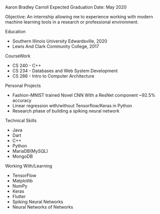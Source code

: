 
Aaron Bradley Carroll
Expected Graduation Date: May 2020

Objective: An internship allowing me to experience working with modern machine learning tools in a research or professional environment.

Education
-  Southern Illinois University Edwardsville, 2020
-  Lewis And Clark Community College, 2017

CourseWork
-  CS 240 - C++
-  CS 234 - Databases and Web System Development
-  CS 286 - Intro to Computer Architecture

Personal Projects
-  Fashion-MNIST trained Novel CNN With a ResNet component ~92.5% accuracy 
-  Linear regression with/without Tensorflow/Keras in Python
-  Research phase of building a spiking neural network

Technical Skills
-  Java
-  Dart
-  C++
-  Python
-  MariaDB(MySQL)
-  MongoDB

Working With/Learning
-  TensorFlow
-  Matplotlib
-  NumPy
-  Keras
-  Flutter
-  Spiking Neural Networks
-  Neural Networks of Networks





